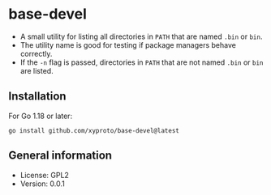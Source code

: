 # base-devel

* A small utility for listing all directories in `PATH` that are named `.bin` or `bin`.
* The utility name is good for testing if package managers behave correctly.
* If the `-n` flag is passed, directories in `PATH` that are not named `.bin` or `bin` are listed.

## Installation

For Go 1.18 or later:

    go install github.com/xyproto/base-devel@latest

## General information

* License: GPL2
* Version: 0.0.1
